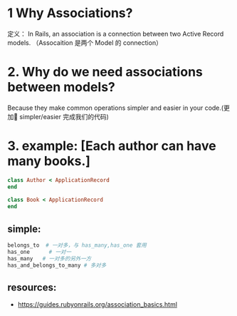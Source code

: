 # 1 Why Associations?
定义： In Rails, an association is a connection between two Active Record models. （Assocaition 是两个 Model 的 connection）

# 2. Why do we need associations between models? 
Because they make common operations simpler and easier in your code.(更加 simpler/easier 完成我们的代码)

# 3. example: [Each author can have many books.]
```rb
class Author < ApplicationRecord
end
 
class Book < ApplicationRecord
end
```

## simple:
```rb
belongs_to  # 一对多，与 has_many,has_one 套用        
has_one      # 一对一          
has_many   # 一对多的另外一方            
has_and_belongs_to_many # 多对多
```

## resources:
+ https://guides.rubyonrails.org/association_basics.html